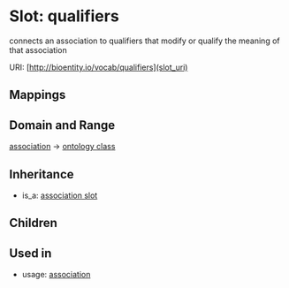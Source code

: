 # Slot: qualifiers


connects an association to qualifiers that modify or qualify the meaning of that association

URI: [http://bioentity.io/vocab/qualifiers](slot_uri)
## Mappings

## Domain and Range

[association](Association.md) -> [ontology class](OntologyClass.md)
## Inheritance

 *  is_a: [association slot](association_slot.md)
## Children

## Used in

 *  usage: [association](Association.md)
